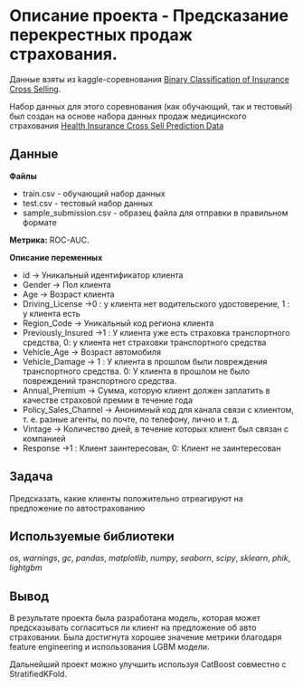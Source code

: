 # Oписание проекта - Предсказание перекрестных продаж страхования.

Данные взяты из kaggle-соревнования [Binary Classification of Insurance Cross Selling](https://www.kaggle.com/competitions/playground-series-s4e7/overview). 

Набор данных для этого соревнования (как обучающий, так и тестовый) был создан на основе набора данных продаж медицинского страхования [Health Insurance Cross Sell Prediction Data](https://www.kaggle.com/datasets/annantkumarsingh/health-insurance-cross-sell-prediction-data)

## Данные

**Файлы**

- train.csv - обучающий набор данных
- test.csv - тестовый набор данных
- sample_submission.csv - образец файла для отправки в правильном формате

**Метрика:**  ROC-AUC.

**Описание переменных**

- id -> Уникальный идентификатор клиента
- Gender -> Пол клиента
- Age -> Возраст клиента
- Driving_License ->0 : у клиента нет водительского удостоверение, 1 : у клиента есть
- Region_Code -> Уникальный код региона клиента
- Previously_Insured ->1 : У клиента уже есть страховка транспортного средства, 0: у клиента нет страховки транспортного средства
- Vehicle_Age -> Возраст автомобиля
- Vehicle_Damage -> 1 : У клиента в прошлом были повреждения транспортного средства. 0: У клиента в прошлом не было повреждений транспортного средства.
- Annual_Premium -> Сумма, которую клиент должен заплатить в качестве страховой премии в течение года
- Policy_Sales_Channel -> Анонимный код для канала связи с клиентом, т. е. разные агенты, по почте, по телефону, лично и т. д.
- Vintage -> Количество дней, в течение которых клиент был связан с компанией
- Response ->1 : Клиент заинтересован, 0: Клиент не заинтересован

## Задача

Предсказать, какие клиенты положительно отреагируют на предложение по автострахованию

## Используемые библиотеки

*os*, *warnings*, *gc*, *pandas*, *matplotlib*, *numpy*, *seaborn*, *scipy*, *sklearn*, *phik*, *lightgbm* 

## Вывод

В результате проекта была разработана модель, которая может предсказывать согласиться ли клиент на предложение об авто страховании. Была достигнута хорошее значение метрики благодаря feature engineering и использования LGBM модели.

Дальнейший проект можно улучшить используя CatBoost совместно с StratifiedKFold.